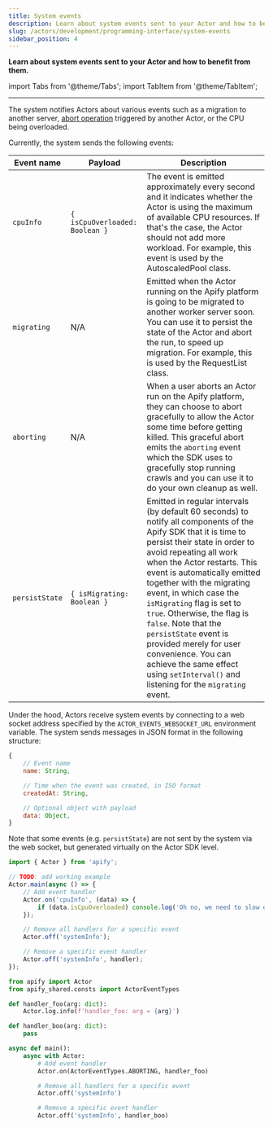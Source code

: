 ```yaml
---
title: System events
description: Learn about system events sent to your Actor and how to benefit from them.
slug: /actors/development/programming-interface/system-events
sidebar_position: 4
---
```


**Learn about system events sent to your Actor and how to benefit from them.**

import Tabs from '@theme/Tabs';
import TabItem from '@theme/TabItem';

---

The system notifies Actors about various events such as a migration to another server, [abort operation](#abort-another-actor) triggered by another Actor, or the CPU being overloaded.

Currently, the system sends the following events:

| Event name     | Payload | Description |
| -------------- | ------- | ----------- |
| `cpuInfo`      | `{ isCpuOverloaded: Boolean }` | The event is emitted approximately every second and it indicates whether the Actor is using the maximum of available CPU resources. If that's the case, the Actor should not add more workload. For example, this event is used by the AutoscaledPool class. |
| `migrating`    | N/A | Emitted when the Actor running on the Apify platform is going to be migrated to another worker server soon. You can use it to persist the state of the Actor and abort the run, to speed up migration. For example, this is used by the RequestList class. |
| `aborting`     | N/A | When a user aborts an Actor run on the Apify platform, they can choose to abort gracefully to allow the Actor some time before getting killed. This graceful abort emits the `aborting` event which the SDK uses to gracefully stop running crawls and you can use it to do your own cleanup as well.|
| `persistState` | `{ isMigrating: Boolean }` | Emitted in regular intervals (by default 60 seconds) to notify all components of the Apify SDK that it is time to persist their state in order to avoid repeating all work when the Actor restarts. This event is automatically emitted together with the migrating event, in which case the `isMigrating` flag is set to `true`. Otherwise, the flag is `false`. Note that the `persistState` event is provided merely for user convenience. You can achieve the same effect using `setInterval()` and listening for the `migrating` event. |

Under the hood, Actors receive system events by connecting to a web socket address specified by the `ACTOR_EVENTS_WEBSOCKET_URL` environment variable. The system sends messages in JSON format in the following structure:

```js
{
    // Event name
    name: String,

    // Time when the event was created, in ISO format
    createdAt: String,

    // Optional object with payload
    data: Object,
}
```

Note that some events (e.g. `persistState`) are not sent by the system via the web socket, but generated virtually on the Actor SDK level.

<Tabs groupId="main">
<TabItem value="JavaScript" label="JavaScript">

```js
import { Actor } from 'apify';

// TODO: add working example
Actor.main(async () => {
    // Add event handler
    Actor.on('cpuInfo', (data) => {
        if (data.isCpuOverloaded) console.log('Oh no, we need to slow down!');
    });

    // Remove all handlers for a specific event
    Actor.off('systemInfo');

    // Remove a specific event handler
    Actor.off('systemInfo', handler);
});
```

</TabItem>
<TabItem value="Python" label="Python">

```python
from apify import Actor
from apify_shared.consts import ActorEventTypes

def handler_foo(arg: dict):
    Actor.log.info(f'handler_foo: arg = {arg}')

def handler_boo(arg: dict):
    pass

async def main():
    async with Actor:
        # Add event handler
        Actor.on(ActorEventTypes.ABORTING, handler_foo)

        # Remove all handlers for a specific event
        Actor.off('systemInfo')

        # Remove a specific event handler
        Actor.off('systemInfo', handler_boo)

```

</TabItem>
</Tabs>
